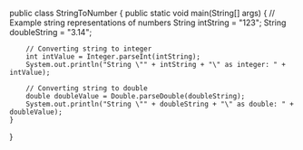 public class StringToNumber {
    public static void main(String[] args) {
        // Example string representations of numbers
        String intString = "123";
        String doubleString = "3.14";

        // Converting string to integer
        int intValue = Integer.parseInt(intString);
        System.out.println("String \"" + intString + "\" as integer: " + intValue);

        // Converting string to double
        double doubleValue = Double.parseDouble(doubleString);
        System.out.println("String \"" + doubleString + "\" as double: " + doubleValue);
    }
}
